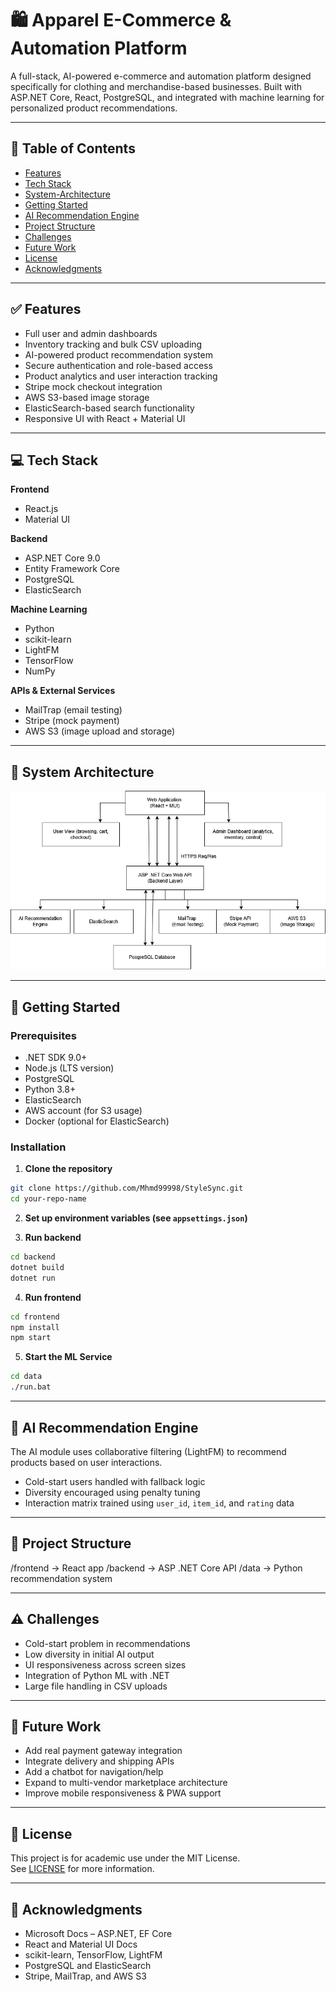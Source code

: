 # 🛍️ Apparel E-Commerce & Automation Platform

A full-stack, AI-powered e-commerce and automation platform designed specifically for clothing and merchandise-based businesses. Built with ASP.NET Core, React, PostgreSQL, and integrated with machine learning for personalized product recommendations.

---

## 📌 Table of Contents

- [Features](#️-features)
- [Tech Stack](#-tech-stack)
- [System-Architecture](#️-system-architecture)
- [Getting Started](#-getting-started)
- [AI Recommendation Engine](#-ai-recommendation-engine)
- [Project Structure](#-project-structure)
- [Challenges](#-challenges)
- [Future Work](#-future-work)
- [License](#-license)
- [Acknowledgments](#-acknowledgments)


---

## ✅ Features

- Full user and admin dashboards
- Inventory tracking and bulk CSV uploading
- AI-powered product recommendation system
- Secure authentication and role-based access
- Product analytics and user interaction tracking
- Stripe mock checkout integration
- AWS S3-based image storage
- ElasticSearch-based search functionality
- Responsive UI with React + Material UI

---

## 💻 Tech Stack

**Frontend**  
- React.js  
- Material UI

**Backend**  
- ASP.NET Core 9.0  
- Entity Framework Core  
- PostgreSQL  
- ElasticSearch

**Machine Learning**  
- Python  
- scikit-learn  
- LightFM  
- TensorFlow  
- NumPy

**APIs & External Services**  
- MailTrap (email testing)  
- Stripe (mock payment)  
- AWS S3 (image upload and storage)

---

## 🧱 System Architecture

![System Architecture](system-architecture.png)

---

## 🚀 Getting Started

### Prerequisites

- .NET SDK 9.0+
- Node.js (LTS version)
- PostgreSQL
- Python 3.8+
- ElasticSearch
- AWS account (for S3 usage)
- Docker (optional for ElasticSearch)

### Installation

1. **Clone the repository**
```bash
git clone https://github.com/Mhmd99998/StyleSync.git
cd your-repo-name
```

2. **Set up environment variables (see ```appsettings.json```)**

3. **Run backend**
```bash
cd backend
dotnet build
dotnet run
```
4. **Run frontend**
```bash
cd frontend
npm install
npm start
```

5. **Start the ML Service**
```bash
cd data
./run.bat
```

---

## 🧠 AI Recommendation Engine

The AI module uses collaborative filtering (LightFM) to recommend products based on user interactions.

- Cold-start users handled with fallback logic  
- Diversity encouraged using penalty tuning  
- Interaction matrix trained using `user_id`, `item_id`, and `rating` data

---

## 📁 Project Structure

/frontend -> React app
/backend -> ASP .NET Core API
/data -> Python recommendation system

---

## ⚠️ Challenges

- Cold-start problem in recommendations  
- Low diversity in initial AI output  
- UI responsiveness across screen sizes  
- Integration of Python ML with .NET  
- Large file handling in CSV uploads

---

## 🌱 Future Work

- Add real payment gateway integration  
- Integrate delivery and shipping APIs  
- Add a chatbot for navigation/help  
- Expand to multi-vendor marketplace architecture  
- Improve mobile responsiveness & PWA support

---

## 📄 License

This project is for academic use under the MIT License.  
See [LICENSE](./LICENSE) for more information.

---

## 🙌 Acknowledgments

- Microsoft Docs – ASP.NET, EF Core  
- React and Material UI Docs  
- scikit-learn, TensorFlow, LightFM  
- PostgreSQL and ElasticSearch  
- Stripe, MailTrap, and AWS S3
